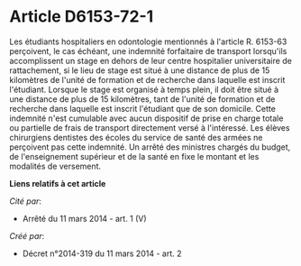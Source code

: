 # Article D6153-72-1

Les étudiants hospitaliers en odontologie mentionnés à l'article R. 6153-63 perçoivent, le cas échéant, une indemnité
forfaitaire de transport lorsqu'ils accomplissent un stage en dehors de leur centre hospitalier universitaire de
rattachement, si le lieu de stage est situé à une distance de plus de 15 kilomètres de l'unité de formation et de recherche
dans laquelle est inscrit l'étudiant. Lorsque le stage est organisé à temps plein, il doit être situé à une distance de plus
de 15 kilomètres, tant de l'unité de formation et de recherche dans laquelle est inscrit l'étudiant que de son domicile.
Cette indemnité n'est cumulable avec aucun dispositif de prise en charge totale ou partielle de frais de transport
directement versé à l'intéressé. Les élèves chirurgiens dentistes des écoles du service de santé des armées ne perçoivent pas
cette indemnité. Un arrêté des ministres chargés du budget, de l'enseignement supérieur et de la santé en fixe le montant et
les modalités de versement.

**Liens relatifs à cet article**

_Cité par_:

  - Arrêté du 11 mars 2014 - art. 1 (V)

_Créé par_:

  - Décret n°2014-319 du 11 mars 2014 - art. 2
